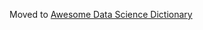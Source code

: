 Moved to [Awesome Data Science Dictionary](https://github.com/NajiElKotob/Awesome-Data-Science-Dictionary/blob/main/README.md)
